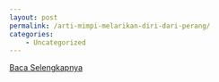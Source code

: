 ```yaml
---
layout: post
permalink: /arti-mimpi-melarikan-diri-dari-perang/
categories:
    - Uncategorized
---
```


[Baca Selengkapnya](/09)